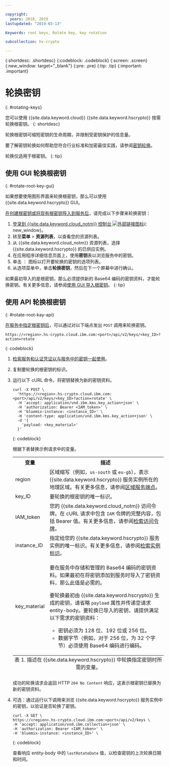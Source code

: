 ```yaml
---

copyright:
  years: 2018, 2019
lastupdated: "2019-03-13"

Keywords: root keys, Rotate key, key rotation

subcollection: hs-crypto

---
```


{:shortdesc: .shortdesc}
{:codeblock: .codeblock}
{:screen: .screen}
{:new_window: target="_blank"}
{:pre: .pre}
{:tip: .tip}
{:important: .important}

# 轮换密钥
{: #rotating-keys}

您可以使用 {{site.data.keyword.cloud}} {{site.data.keyword.hscrypto}} 按需轮换根密钥。
{: shortdesc}

轮换根密钥可缩短密钥的生命周期，并限制受密钥保护的信息量。   

要了解密钥轮换如何帮助您符合行业标准和加密最佳实践，请参阅[密钥轮换](/docs/services/key-protect/concepts/key-rotation.html)。

轮换仅适用于根密钥。
{: tip}

## 使用 GUI 轮换根密钥
{: #rotate-root-key-gui}

如果想要使用图形界面来轮换根密钥，那么可以使用 {{site.data.keyword.hscrypto}} GUI。

[在创建根密钥或将现有根密钥导入到服务后](/docs/services/hs-crypto/create-root-keys.html)，请完成以下步骤来轮换密钥：

1. [登录到 {{site.data.keyword.cloud_notm}} 控制台 ![外部链接图标](../../icons/launch-glyph.svg "外部链接图标")](https://cloud.ibm.com/){: new_window}。
2. 转至**菜单** &gt; **资源列表**，以查看您的资源列表。
3. 从 {{site.data.keyword.cloud_notm}} 资源列表，选择 {{site.data.keyword.hscrypto}} 的已供应实例。
4. 在应用程序详细信息页面上，使用**密钥**表以浏览服务中的密钥。
5. 单击 ⋮ 图标以打开要轮换的密钥的选项列表。
6. 从选项菜单中，单击**轮换密钥**，然后在下一个屏幕中进行确认。

如果最初导入的是根密钥，那么必须提供新的 Base64 编码的密钥资料，才能轮换密钥。有关更多信息，请参阅[使用 GUI 导入根密钥](/docs/services/hs-crypto/import-root-keys.html#gui)。
{: tip}

## 使用 API 轮换根密钥
{: #rotate-root-kay-api}

[在服务中指定根密钥后](/docs/services/hs-crypto/create-root-keys.html)，可以通过对以下端点发出 `POST` 调用来轮换密钥。

```
https://<region>.hs-crypto.cloud.ibm.com:<port>/api/v2/keys/<key_ID>?action=rotate
```
{: codeblock}

1. [检索服务和认证凭证以与服务中的密钥一起使用](/docs/services/hs-crypto/access-api.html)。

2. 复制要轮换的根密钥的标识。

4. 运行以下 cURL 命令，将密钥替换为新的密钥资料。

    ```cURL
    curl -X POST \
      'https://<region>.hs-crypto.cloud.ibm.com:<port>/api/v2/keys/<key_ID>?action=rotate' \
      -H 'accept: application/vnd.ibm.kms.key_action+json' \
      -H 'authorization: Bearer <IAM_token>' \
      -H 'bluemix-instance: <instance_ID>' \
      -H 'content-type: application/vnd.ibm.kms.key_action+json' \
      -d '{
        'payload: <key_material>'
      }'
    ```
    {: codeblock}

    根据下表替换示例请求中的变量。

    <table>
      <tr>
        <th>变量</th>
        <th>描述</th>
      </tr>
      <tr>
        <td><varname>region</varname></td>
        <td>区域缩写（例如，<code>us-south</code> 或 <code>eu-gb</code>），表示 {{site.data.keyword.hscrypto}} 服务实例所在的地理区域。有关更多信息，请参阅<a href="/docs/services/hs-crypto/regions.html#endpoints">区域服务端点</a>。</td>
      </tr>
      <tr>
        <td><varname>key_ID</varname></td>
        <td>要轮换的根密钥的唯一标识。</td>
      </tr>
      <tr>
        <td><varname>IAM_token</varname></td>
        <td>您的 {{site.data.keyword.cloud_notm}} 访问令牌。在 cURL 请求中包含 <code>IAM</code> 令牌的完整内容，包括 Bearer 值。有关更多信息，请参阅<a href="/docs/services/hs-crypto/access-api.html#retrieve-token">检索访问令牌</a>。</td>
      </tr>
      <tr>
        <td><varname>instance_ID</varname></td>
        <td>指定给您的 {{site.data.keyword.hscrypto}} 服务实例的唯一标识。有关更多信息，请参阅<a href="/docs/services/hs-crypto/access-api.html#retrieve-instance-ID">检索实例标识</a>。</td>
      </tr>
      <tr>
        <td><varname>key_material</varname></td>
        <td>
          <p>要在服务中存储和管理的 Base64 编码的密钥资料。如果最初在将密钥添加到服务时导入了密钥资料，那么此值是必需的。</p>
          <p>要轮换最初由 {{site.data.keyword.hscrypto}} 生成的密钥，请省略 <code>payload</code> 属性并传递空请求 entity-body。要轮换已导入的密钥，请提供满足以下需求的密钥资料：</p>
          <p>
            <ul>
              <li>密钥必须为 128 位、192 位或 256 位。</li>
              <li>数据字节（例如，对于 256 位，为 32 个字节）必须使用 Base64 编码进行编码。</li>
            </ul>
          </p>
        </td>
      </tr>
      <caption style="caption-side:bottom;">表 1. 描述在 {{site.data.keyword.hscrypto}} 中轮换指定密钥时所需的变量。</caption>
    </table>

    成功的轮换请求会返回 HTTP `204 No Content` 响应，这表示根密钥已替换为新的密钥资料。

4. 可选：通过运行以下调用来浏览 {{site.data.keyword.hscrypto}} 服务实例中的密钥，以验证是否轮换了密钥。

    ```cURL
    curl -X GET \
    https://<region>.hs-crypto.cloud.ibm.com:<port>/api/v2/keys \
    -H 'accept: application/vnd.ibm.collection+json' \
    -H 'authorization: Bearer <IAM_token>' \
    -H 'bluemix-instance: <instance_ID>' \
    ```
    {: codeblock}

    查看响应 entity-body 中的 `lastRotateDate` 值，以检查密钥的上次轮换日期和时间。
